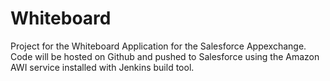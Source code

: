 Whiteboard
==========
Project for the Whiteboard Application for the Salesforce Appexchange. Code will be hosted on Github and pushed to Salesforce using the Amazon AWI service installed with Jenkins build tool.
